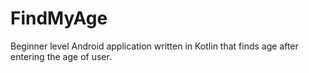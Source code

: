 # FindMyAge

Beginner level Android application written in Kotlin that finds age after entering the age of user. 
